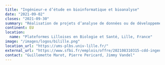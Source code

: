 ```yaml
---
title: "Ingénieur-e d’étude en bioinformatique et bioanalyse"
date: "2021-09-02"
closes: "2021-09-30"
summary: "Réalisation de projets d’analyse de données ou de développement de pipelines d’analyse; rédaction et communication des résultats sous forme de rapports et de présentations orales; participation aux activités interne de la plateforme (groupes de travail, animation technique)"
continent: EU
location:
  name: "Plateformes Lilloises en Biologie et Santé, Lille, France"
image: "/images/logos/bilille.png"
location_url: "https://ums-plbs.univ-lille.fr/"
external_url: "https://www.sfbi.fr/emplois/offre/202108310315-cdd-ingenieur-e-detude-en-bioinformatique-et-bioanalyse"
contact: "Guillemette Marot, Pierre Pericard, Jimmy Vandel"
---
```

